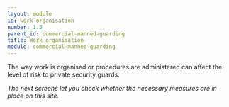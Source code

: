 ```yaml
---
layout: module
id: work-organisation
number: 1.5
parent_id: commercial-manned-guarding
title: Work organisation
module: commercial-manned-guarding
---
```

The way work is organised or procedures are administered can affect the level
of risk to private security guards.

_The next screens let you check whether the necessary measures are in place on
this site._


